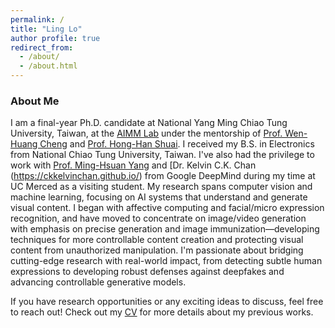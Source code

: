 ```yaml
---
permalink: /
title: "Ling Lo"
author profile: true
redirect_from: 
  - /about/
  - /about.html
---
```

### About Me
I am a final-year Ph.D. candidate at National Yang Ming Chiao Tung University, Taiwan, at the [AIMM Lab](https://aimm.cmlab.csie.ntu.edu.tw/index.html) under the mentorship of [Prof. Wen-Huang Cheng](https://www.csie.ntu.edu.tw/zh_tw/member/Faculty/%E9%84%AD%E6%96%87%E7%9A%87-Wen-Huang-Cheng-80704716) and [Prof. Hong-Han Shuai](https://basiclab.lab.nycu.edu.tw/). I received my B.S. in Electronics from National Chiao Tung University, Taiwan. I've also had the privilege to work with [Prof. Ming-Hsuan Yang](https://faculty.ucmerced.edu/mhyang/) and [Dr. Kelvin C.K. Chan (https://ckkelvinchan.github.io/) from Google DeepMind during my time at UC Merced as a visiting student.
My research spans computer vision and machine learning, focusing on AI systems that understand and generate visual content. I began with affective computing and facial/micro expression recognition, and have moved to concentrate on image/video generation with emphasis on precise generation and image immunization—developing techniques for more controllable content creation and protecting visual content from unauthorized manipulation. I'm passionate about bridging cutting-edge research with real-world impact, from detecting subtle human expressions to developing robust defenses against deepfakes and advancing controllable generative models. 

If you have research opportunities or any exciting ideas to discuss, feel free to reach out! 
Check out my [CV](../CV.pdf) for more details about my previous works.



